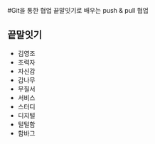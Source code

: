 #Git을 통한 협업
끝말잇기로 배우는 push  & pull 협업

## 끝말잇기
- 김영조
- 조력자
- 자신감
- 감나무
- 무질서
- 서비스
- 스터디
- 디지털
- 털털함
- 함바그
